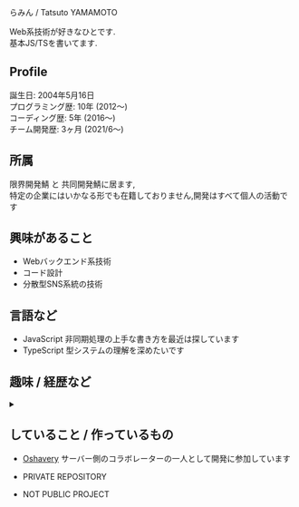 らみん /  Tatsuto YAMAMOTO

Web系技術が好きなひとです.  
基本JS/TSを書いてます.  

## Profile
誕生日: 2004年5月16日  
プログラミング歴: 10年 (2012〜)  
コーディング歴: 5年 (2016〜)  
チーム開発歴: 3ヶ月 (2021/6〜)

## 所属
限界開発鯖 と 共同開発鯖に居ます,  
特定の企業にはいかなる形でも在籍しておりません,開発はすべて個人の活動です  

## 興味があること
- Webバックエンド系技術
- コード設計  
- 分散型SNS系統の技術

## 言語など
- JavaScript
非同期処理の上手な書き方を最近は探しています
- TypeScript
型システムの理解を深めたいです

## 趣味 / 経歴など
<details><summary></summary>
  <h3>趣味</h3>
  ほぼありません. コーディングは生活の一部(というよりかはそれ以外のことを放ってまでしてます)です  
  
  #### 略歴
  <details><summary></summary>
  2004年広島生まれ.  
  小学2年生からロボット系のプログラムを書き始める(〜2019)  <br>
  小学5年のときVBS(VBScript)を書き始め、中学入学と同時にWeb系のコードを書くようになる.  <br>
  高専入学後からはDiscordBotなどFWに依存しないコードを書くようになった.  <br>
  
  5年近くコードを書いていますが、高専入学まで(技術的なことで)  <br>
  誰とも関わらずずっとコードを書き続けていた(今でも余り変わっていませんが)<br>  ので至らない点が在るかもしれませんがよろしくおねがいします.
  </details>
  
  ### その他
  肉体的/精神的に非常に弱く応答できないことが多いです.DMを送っていただければ対応はします
  
</details>

## していること / 作っているもの

- [Oshavery](https://github.com/growthers/Oshavery)
サーバー側のコラボレーターの一人として開発に参加しています

- PRIVATE REPOSITORY
- NOT PUBLIC PROJECT


